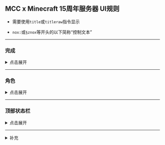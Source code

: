## MCC x Minecraft 15周年服务器 UI规则

* 需要使用`title`或`titleraw`指令显示

* `nox:`或`§znox`等开头的以下简称“控制文本”

---

### 完成
<details>

<summary>点击展开</summary>

**位置：`actionbar`**



* 显示
> §znox:complete
>
> **用于显示“完成”UI**(一切的基础)

* 新纪录
> nox:new_record
>
> **在“完成”UI上添加“新纪录”项**

* 类型
> nox:type_ar 王牌竞速
>
> nox:type_gr 网格跑者
>
> nox:type_md 熔毁
>
> nox:type_sot 时之沙

#### 附加项

* 奖牌（王牌竞速）
> nox:ar_trophy_1 下界合金
>
> nox:ar_trophy_2 钻石
>
> nox:ar_trophy_3 黄金
>
> nox:ar_trophy_4 铁
>
> nox:ar_trophy_5 铜

* 幸存的房间（熔毁）
  * 数字对应逃脱的房间数
> nox:md_rooms_1
>
> nox:md_rooms_2
>
> nox:md_rooms_3
>
> nox:md_rooms_4
>
> nox:md_rooms_5
>
> nox:md_rooms_6
>
> nox:md_rooms_7


* 时之沙
>nox:sot_escaped 成功逃脱
>
>nox:sot_failed 没有成功逃脱

#### 添加数据
* 数据最多15位，'§zd%d'占4位(%d为第几个数据)
> 完整数据='§z'+'d%d'+需要的数据
>
> ps:完整数据不足位数请用 '~' 在末尾补全
>
> 某些栏位用控制文本显示后，后面栏位显示内容仍使用字符数量判断
>
> 所以需要给被控制文本代替的栏位也写上空数据
>
> 把需要的内容拼在一起显示（中间可加空格也可不加，加空格更便于修改）

* <details>
    <summary>示例</summary>

    * §znox:complete
    * nox:new_record
    * nox:type_ar
    * §znox:ar_trophy_1
    * §zd1114\~\~\~\~\~\~\~\~
    * §zd2514\~\~\~\~\~\~\~\~
    * §zd3\~\~\~\~\~\~\~\~\~\~\~
    * §zd4414\~\~\~\~\~\~\~\~

    <br />
    <img src="./complete_example1.jpg" alt="示例" width="65%" />
  </details>

</details>

---

### 角色
<details>

<summary>点击展开</summary>

**位置：`actionbar`**

*这两个角色分别就是两个Mojang工作人员*

*你发现传送门时弹出来和你说话的*

> §znox:mojang_entry_jens 召唤jens
>
> §znox:mojang_entry_agnes 召唤agnes
>
> §znox:mojang_exit_jens 移出jens
>
> §znox:mojang_exit_agnes 移出agnes

</details>

---

### 顶部状态栏
<details>

<summary>点击展开</summary>

**位置：`title`**

> nox:barlby;1________________________________________________;2谜题;金币数
>
> nox:barace;1________________________________________________;2谜题;金币数
>
> nox:barmlt;1________________________________________________;2谜题;金币数
>
> nox:barsot;1________________________________________________;2谜题;金币数
>
> nox:bargrd;1________________________________________________;2谜题;金币数
>
>>分别对应：
>>
>>正常
>>
>>王牌竞速、融毁、时之沙、网格跑者（游戏中）
>>
>> 1后面填数据（最多48位）
>>
>> 2后面填已解开的谜题数量（最多2位）
>>
>> 游戏外谜题还需在1后添加特殊符号
>>
>> 金币数量无位数限制
>>
>>ps:不足位数请在对应数据后面用 _ 补全

<details>
  <summary>示例</summary>
    <img src="./topbar_example1_command.jpg" alt="示例" width="65%" />
    <br />
    <img src="./topbar_example1.jpg" alt="示例" width="65%" />
  </details>

</details>

---

<details>
<summary>补充</summary>

> 经过测试，使用tellraw向玩家发送包含“§v§z”的消息会显示在准心上(当然不同设备可能不同)
>
> ui文件中，titleraw显示title包含"§v§z"或"§n§o§x"会显示为类似actionbar的样式，但是测试发现只包含"§n§o§x"会保存黑色大标题文本所示，但只包含"§v§z"或同时包含"§v§z"和"§n§o§x"可以正常显示
>
> 显示actionbar时，如果以数字开头或空格开头，就会弹出所有actionbar可以弹出的控件(只显示空白也会)，但是不已数字开头或空格开头，就是正常actionbar
>> 1.这些内容仅在我曾经测试时设备上就行过测试，不保证所有设备都是如此
>>
>> 2.地图、商店之类的需要使用scriptApi弹窗设置标题实现（如：§m§a§p），不在讨论范围内
>>
>> 3.当初对着UI盯、删MCC资源包寻找UI规律用了很长时间

> 由 [JuX](https://space.bilibili.com/600189104) 整理
>
> 2024年7月31日(文本文件格式)
>
> 2025年7月21日(markdown格式)

</details>